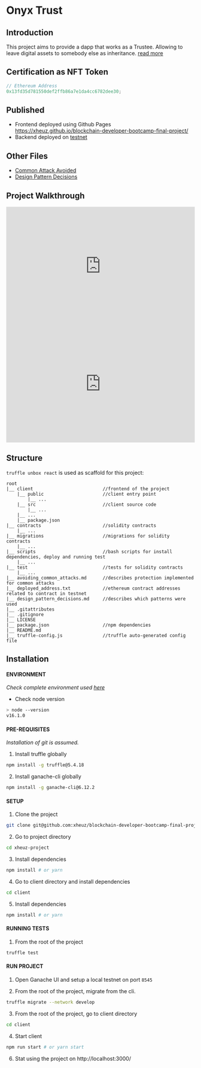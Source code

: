# Onyx Trust

## Introduction

This project aims to provide a dapp that works as a Trustee. Allowing to leave digital assets to somebody else as inheritance. [read more](project_description.md)

## Certification as NFT Token

```javascript
// Ethereum Address
0x13fd35d781550def2ffb86a7e1da4cc6782dee30;
```

## Published

- Frontend deployed using Github Pages https://xheuz.github.io/blockchain-developer-bootcamp-final-project/
- Backend deployed on [testnet](deployed_address.txt)

## Other Files

- [Common Attack Avoided](avoiding_common_attacks.md)
- [Design Pattern Decisions](design_pattern_decisions.md)

## Project Walkthrough

<div style="position: relative; padding-bottom: 62.5%; height: 0;"><iframe src="https://www.loom.com/embed/6adbb17fe51c41cf9ec9875fd5dadde2" frameborder="0" webkitallowfullscreen mozallowfullscreen allowfullscreen style="position: absolute; top: 0; left: 0; width: 100%; height: 100%;"></iframe></div>

<div style="position: relative; padding-bottom: 62.5%; height: 0;"><iframe src="https://www.loom.com/embed/f89ee036dde54eafa5b738f51e160ee1" frameborder="0" webkitallowfullscreen mozallowfullscreen allowfullscreen style="position: absolute; top: 0; left: 0; width: 100%; height: 100%;"></iframe></div>

## Structure

<!-- describes the directory structure -->

`truffle unbox react` is used as scaffold for this project:

```
root
|__ client                          //frontend of the project
    |__ public                      //client entry point
        |__ ...
    |__ src                         //client source code
        |__ ...
    |__ ...
    |__ package.json
|__ contracts                       //solidity contracts
    |__ ...
|__ migrations                      //migrations for solidity contracts
    |__ ...
|__ scripts                         //bash scripts for install dependencies, deploy and running test
    |__ ...
|__ test                            //tests for solidity contracts
    |__ ...
|__ avoiding_common_attacks.md      //describes protection implemented for common attacks
|__ deployed_address.txt            //ethereum contract addresses related to contract in testnet
|__ design_pattern_decisions.md     //describes which patterns were used
|__ .gitattributes
|__ .gitignore
|__ LICENSE
|__ package.json                    //npm dependencies
|__ README.md
|__ truffle-config.js               //truffle auto-generated config file
```

## Installation

#### ENVIRONMENT

_Check complete environment used [here](environment.md)_

- Check node version

```bash
> node --version
v16.1.0
```

#### PRE-REQUISITES

_Installation of git is assumed._

1. Install truffle globally

```bash
npm install -g truffle@5.4.18
```

2. Install ganache-cli globally

```bash
npm install -g ganache-cli@6.12.2
```

#### SETUP

1. Clone the project

```bash
git clone git@github.com:xheuz/blockchain-developer-bootcamp-final-project.git xheuz-project
```

2. Go to project directory

```bash
cd xheuz-project
```

3. Install dependencies

```bash
npm install # or yarn
```

4. Go to client directory and install dependencies

```bash
cd client
```

5. Install dependencies

```bash
npm install # or yarn
```

#### RUNNING TESTS

1. From the root of the project

```bash
truffle test
```

#### RUN PROJECT

1. Open Ganache UI and setup a local testnet on port `8545`

2. From the root of the project, migrate from the cli.

```bash
truffle migrate --network develop
```

3. From the root of the project, go to client directory

```bash
cd client
```

4. Start client

```bash
npm run start # or yarn start
```

6. Stat using the project on http://localhost:3000/
